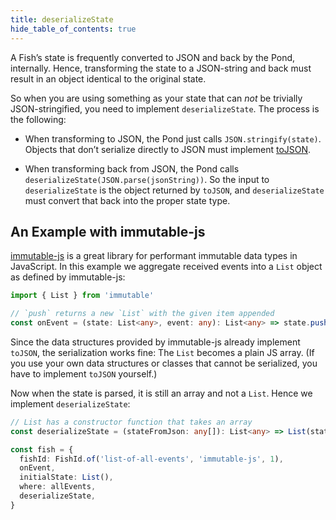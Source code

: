```yaml
---
title: deserializeState
hide_table_of_contents: true
---
```


A Fish’s state is frequently converted to JSON and back by the Pond, internally. Hence, transforming
the state to a JSON-string and back must result in an object identical to the original state.

So when you are using something as your state that can _not_ be trivially JSON-stringified, you need
to implement `deserializeState`. The process is the following:

- When transforming to JSON, the Pond just calls `JSON.stringify(state)`. Objects that don’t serialize
  directly to JSON must implement
  [toJSON](https://developer.mozilla.org/en-US/docs/Web/JavaScript/Reference/Global_Objects/JSON/stringify#toJSON_behavior).

- When transforming back from JSON, the Pond calls `deserializeState(JSON.parse(jsonString))`. So
  the input to `deserializeState` is the object returned by `toJSON`, and `deserializeState` must
  convert that back into the proper state type.
  
## An Example with immutable-js

[immutable-js](https://github.com/immutable-js/immutable-js) is a great library for performant
immutable data types in JavaScript. In this example we aggregate received events into a `List`
object as defined by immutable-js:

```ts
import { List } from 'immutable'

// `push` returns a new `List` with the given item appended
const onEvent = (state: List<any>, event: any): List<any> => state.push(event)
```

Since the data structures provided by immutable-js already implement `toJSON`, the serialization
works fine: The `List` becomes a plain JS array. (If you use your own data structures or classes
that cannot be serialized, you have to implement `toJSON` yourself.)

Now when the state is parsed, it is still an array and not a `List`. Hence we implement
`deserializeState`:

```ts
// List has a constructor function that takes an array
const deserializeState = (stateFromJson: any[]): List<any> => List(stateFromJson)

const fish = {
  fishId: FishId.of('list-of-all-events', 'immutable-js', 1),
  onEvent,
  initialState: List(),
  where: allEvents,
  deserializeState,
}
```
